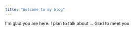 ```yaml
---
title: "Welcome to my blog"
---
```


I'm glad you are here. I plan to talk about ...
Glad to meet you
